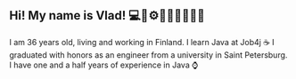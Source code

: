 ## Hi! My name is Vlad! 💻🧠⚙️🚀💡🔧🎯🔥🌐

I am 36 years old, living and working in Finland.
I learn Java at Job4j ☕
I graduated with honors as an engineer from a university in Saint Petersburg.
I have one and a half years of experience in Java ⌚
<!--
**vvbudnichenko/vvbudnichenko** is a ✨ _special_ ✨ repository because its `README.md` (this file) appears on your GitHub profile.

Here are some ideas to get you started:

- 🔭 I’m currently working on ...
- 🌱 I’m currently learning ...
- 👯 I’m looking to collaborate on ...
- 🤔 I’m looking for help with ...
- 💬 Ask me about ...
- 📫 How to reach me: ...
- 😄 Pronouns: ...
- ⚡ Fun fact: ...
-->
